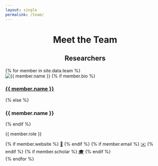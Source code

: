```yaml
---
layout: single
permalink: /team/
---
```


<h1 style="text-align:center;">Meet the Team</h1>
<h2 style="text-align:center;">Researchers</h2>

<div class="team-grid">
{% for member in site.data.team %}
  <div class="team-member">
    <img src="{{ member.photo }}" alt="{{ member.name }}">
    {% if member.bio %}
      <h3><a href="/team/{{ member.id }}/">{{ member.name }}</a></h3>
    {% else %}
      <h3>{{ member.name }}</h3>
    {% endif %}
    <p>{{ member.role }}</p>
    <div class="team-links">
      {% if member.website %}
        <a href="{{ member.website }}">🔗</a>
      {% endif %}
      {% if member.email %}
        <a href="mailto:{{ member.email }}">✉️</a>
      {% endif %}
      {% if member.scholar %}
        <a href="{{ member.scholar }}">🎓</a>
      {% endif %}
    </div>
  </div>
{% endfor %}
</div>
